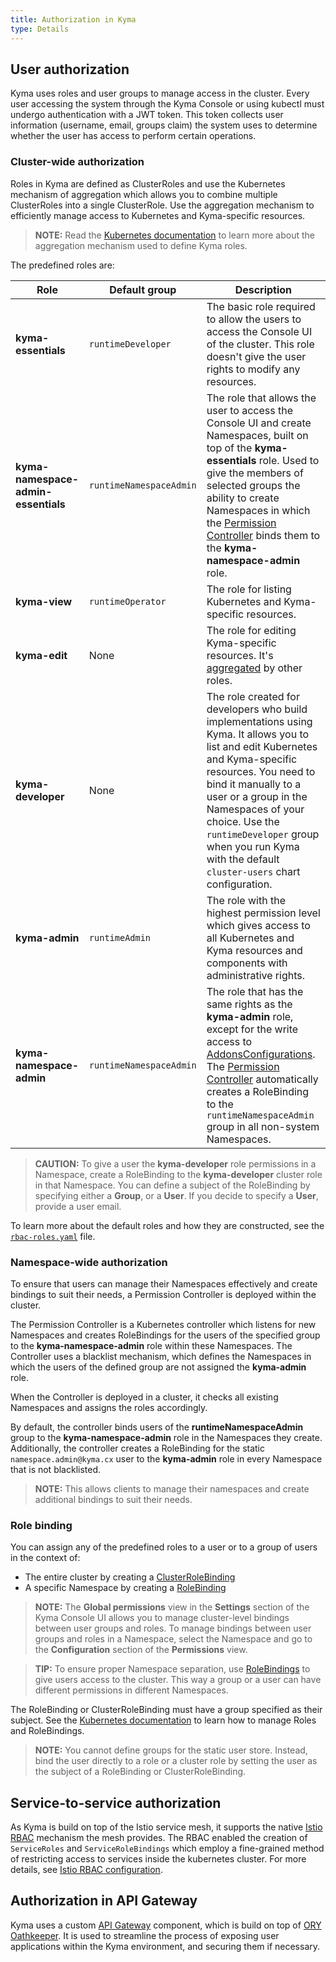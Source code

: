 ```yaml
---
title: Authorization in Kyma
type: Details
---
```


## User authorization

Kyma uses roles and user groups to manage access in the cluster. Every user accessing the system through the Kyma Console or using kubectl must undergo authentication with a JWT token. This token collects user information (username, email, groups claim) the system uses to determine whether the user has access to perform certain operations.


### Cluster-wide authorization

Roles in Kyma are defined as ClusterRoles and use the Kubernetes mechanism of aggregation which allows you to combine multiple ClusterRoles into a single ClusterRole. Use the aggregation mechanism to efficiently manage access to Kubernetes and Kyma-specific resources.

>**NOTE:** Read the [Kubernetes documentation](https://kubernetes.io/docs/reference/access-authn-authz/rbac/#aggregated-clusterroles) to learn more about the aggregation mechanism used to define Kyma roles.

The predefined roles are:

| Role | Default group | Description |
| --- | --- | --- |
| **kyma-essentials** | `runtimeDeveloper` | The basic role required to allow the users to access the Console UI of the cluster. This role doesn't give the user rights to modify any resources. |
| **kyma-namespace-admin-essentials** | `runtimeNamespaceAdmin` | The role that allows the user to access the Console UI and create Namespaces, built on top of the **kyma-essentials** role. Used to give the members of selected groups the ability to create Namespaces in which the [Permission Controller](#details-permission-controller) binds them to the **kyma-namespace-admin** role. |
| **kyma-view** | `runtimeOperator` | The role for listing Kubernetes and Kyma-specific resources. |
| **kyma-edit** | None | The role for editing Kyma-specific resources. It's [aggregated](https://kubernetes.io/docs/reference/access-authn-authz/rbac/#aggregated-clusterroles) by other roles. |
| **kyma-developer** | None | The role created for developers who build implementations using Kyma. It allows you to list and edit Kubernetes and Kyma-specific resources. You need to bind it manually to a user or a group in the Namespaces of your choice. Use the `runtimeDeveloper` group when you run Kyma with the default `cluster-users` chart configuration. |
| **kyma-admin** | `runtimeAdmin` | The role with the highest permission level which gives access to all Kubernetes and Kyma resources and components with administrative rights. |
| **kyma-namespace-admin** | `runtimeNamespaceAdmin` | The role that has the same rights as the **kyma-admin** role, except for the write access to [AddonsConfigurations](https://kyma-project.io/docs/master/components/helm-broker#custom-resource-addons-configuration). The [Permission Controller](#details-permission-controller) automatically creates a RoleBinding to the `runtimeNamespaceAdmin` group in all non-system Namespaces. |

>**CAUTION:** To give a user the **kyma-developer** role permissions in a Namespace, create a RoleBinding to the **kyma-developer** cluster role in that Namespace. You can define a subject of the RoleBinding by specifying either a **Group**, or a **User**. If you decide to specify a **User**, provide a user email.  

To learn more about the default roles and how they are constructed, see the [`rbac-roles.yaml`](https://github.com/kyma-project/kyma/blob/master/resources/cluster-users/templates/rbac-roles.yaml) file.

### Namespace-wide authorization

To ensure that users can manage their Namespaces effectively and create bindings to suit their needs, a Permission Controller is deployed within the cluster.

The Permission Controller is a Kubernetes controller which listens for new Namespaces and creates RoleBindings for the users of the specified group to the **kyma-namespace-admin** role within these Namespaces. The Controller uses a blacklist mechanism, which defines the Namespaces in which the users of the defined group are not assigned the **kyma-admin** role.

When the Controller is deployed in a cluster, it checks all existing Namespaces and assigns the roles accordingly.

By default, the controller binds users of the **runtimeNamespaceAdmin** group to the **kyma-namespace-admin** role in the Namespaces they create. Additionally, the controller creates a RoleBinding for the static `namespace.admin@kyma.cx` user to the **kyma-admin** role in every Namespace that is not blacklisted.

>**NOTE:** This allows clients to manage their namespaces and create additional bindings to suit their needs. 

### Role binding

You can assign any of the predefined roles to a user or to a group of users in the context of:  
  - The entire cluster by creating a [ClusterRoleBinding](https://kubernetes.io/docs/reference/access-authn-authz/rbac/#rolebinding-and-clusterrolebinding)
  - A specific Namespace by creating a [RoleBinding](https://kubernetes.io/docs/reference/access-authn-authz/rbac/#rolebinding-and-clusterrolebinding)

>**NOTE:** The **Global permissions** view in the **Settings** section of the Kyma Console UI allows you to manage cluster-level bindings between user groups and roles. To manage bindings between user groups and roles in a Namespace, select the Namespace and go to the **Configuration** section of the **Permissions** view.

>**TIP:** To ensure proper Namespace separation, use [RoleBindings](https://kubernetes.io/docs/reference/access-authn-authz/rbac/#rolebinding-and-clusterrolebinding) to give users access to the cluster. This way a group or a user can have different permissions in different Namespaces.

The RoleBinding or ClusterRoleBinding must have a group specified as their subject.
See the [Kubernetes documentation](https://kubernetes.io/docs/reference/access-authn-authz/rbac/) to learn how to manage Roles and RoleBindings.

>**NOTE:** You cannot define groups for the static user store. Instead, bind the user directly to a role or a cluster role by setting the user as the subject of a RoleBinding or ClusterRoleBinding.


## Service-to-service authorization

As Kyma is build on top of the Istio service mesh, it supports the native [Istio RBAC](https://archive.istio.io/v1.4/docs/reference/config/security/istio.rbac.v1alpha1/) mechanism the mesh provides. The RBAC enabled the creation of `ServiceRoles` and `ServiceRoleBindings` which employ a fine-grained method of restricting access to services inside the kubernetes cluster. For more details, see [Istio RBAC configuration](/components/service-mesh/#details-istio-rbac-configuration).

## Authorization in API Gateway

Kyma uses a custom [API Gateway](components/api-gateway#details-details) component, which is build on top of [ORY Oathkeeper](https://www.ory.sh/oathkeeper/docs/). It is used to streamline the process of exposing user applications within the Kyma environment, and securing them if necessary. 
